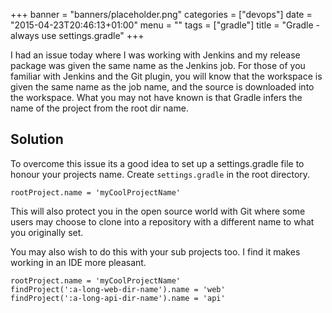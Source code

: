 +++
banner = "banners/placeholder.png"
categories = ["devops"]
date = "2015-04-23T20:46:13+01:00"
menu = ""
tags = ["gradle"]
title = "Gradle - always use settings.gradle"
+++

I had an issue today where I was working with Jenkins and my release package was given the same name as the Jenkins job. For those of you familiar with Jenkins and the Git plugin, you will know that the workspace is given the same name as the job name, and the source is downloaded into the workspace. What you may not have known is that Gradle infers the name of the project from the root dir name.

## Solution

To overcome this issue its a good idea to set up a settings.gradle file to honour your projects name. Create `settings.gradle` in the root directory.

```
rootProject.name = 'myCoolProjectName'
```

This will also protect you in the open source world with Git where some users may choose to clone into a repository with a different name to what you originally set.

You may also wish to do this with your sub projects too. I find it makes working in an IDE more pleasant.

```
rootProject.name = 'myCoolProjectName'
findProject(':a-long-web-dir-name').name = 'web'
findProject(':a-long-api-dir-name').name = 'api'
```
